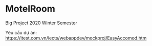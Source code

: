 # MotelRoom
Big Project
2020 Winter Semester

Yêu cầu dự án: https://itest.com.vn/lects/webappdev/mockproj/EasyAccomod.htm
